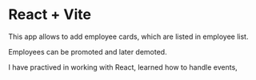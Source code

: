 # React + Vite

This app allows to add employee cards, which are listed in employee list.

Employees can be promoted and later demoted.

I have practived in working with React, learned how to handle events, 